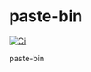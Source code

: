 # paste-bin

[![Ci](https://github.com/ChenKS12138/paste-bin/actions/workflows/CI.yml/badge.svg)](https://github.com/ChenKS12138/https-server-app/actions/workflows/CI.yml)

paste-bin
